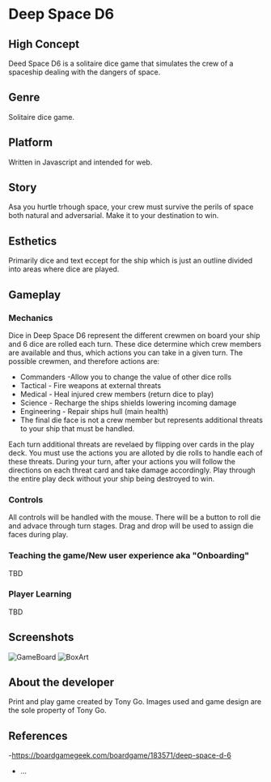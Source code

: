 # Deep Space D6

## High Concept
Deed Space D6 is a solitaire dice game that simulates the crew of a spaceship dealing with the dangers of space. 
## Genre
Solitaire dice game. 

## Platform
Written in Javascript and intended for web. 

## Story
Asa you hurtle trhough space, your crew must survive the perils of space both natural and adversarial. Make it to your destination to win.

## Esthetics
Primarily dice and text eccept for the ship which is just an outline divided into areas where dice are played.

## Gameplay
### Mechanics
Dice in Deep Space D6 represent the different crewmen on board your ship and 6 dice are rolled each turn. These dice determine which crew members are available and thus, which actions you can take in a given turn. The possible crewmen, and therefore actions are:
  - Commanders -Allow you to change the value of other dice rolls
  - Tactical - Fire weapons at external threats
  - Medical - Heal injured crew members (return dice to play)
  - Science - Recharge the ships shields lowering incoming damage
  - Engineering - Repair ships hull (main health)
  - The final die face is not a crew member but represents additional threats to your ship that must be handled.
  
  Each turn additional threats are revelaed by flipping over cards in the play deck. You must use the actions you are alloted by die rolls to handle each of these threats. During your turn, after your actions you will follow the directions on each threat card and take damage accordingly. Play through the entire play deck without your ship being destroyed to win. 


### Controls
All controls will be handled with the mouse. There will be a button to roll die and advace through turn stages. Drag and drop will be used to assign die faces during play. 
  
### Teaching the game/New user experience aka "Onboarding"
TBD
 
### Player Learning
TBD

## Screenshots
![GameBoard](https://cf.geekdo-images.com/images/pic3015064_md.jpg)
![BoxArt](https://cf.geekdo-images.com/images/pic2937443_md.png)

## About the developer
Print and play game created by Tony Go. Images used and game design are the sole property of Tony Go. 

## References
-https://boardgamegeek.com/boardgame/183571/deep-space-d-6
- ...
